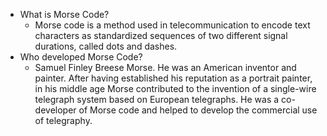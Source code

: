* What is Morse Code?
   * Morse code is a method used in telecommunication to encode text characters as standardized sequences of two different signal durations, called dots and dashes.
* Who developed Morse Code?
   * Samuel Finley Breese Morse.  He was an American inventor and painter. After having established his reputation as a portrait painter, in his middle age Morse contributed to the invention of a single-wire telegraph system based on European telegraphs. He was a co-developer of Morse code and helped to develop the commercial use of telegraphy.

